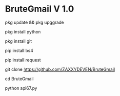 # BruteGmail V 1.0
pkg update && pkg upggrade

pkg install python 

pkg install git

pip install bs4

pip install request

git clone https://github.com/ZAXXYDEVEN/BruteGmail

cd BruteGmail

python api67.py
